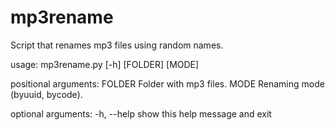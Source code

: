 # mp3rename
Script that renames mp3 files using random names.

usage: mp3rename.py [-h] [FOLDER] [MODE]

positional arguments:
  FOLDER      Folder with mp3 files.
  MODE        Renaming mode (byuuid, bycode).

optional arguments:
  -h, --help  show this help message and exit